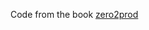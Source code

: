 Code from the book [zero2prod](https://www.zero2prod.com/index.html?country=Brazil&discount_code=SA60)